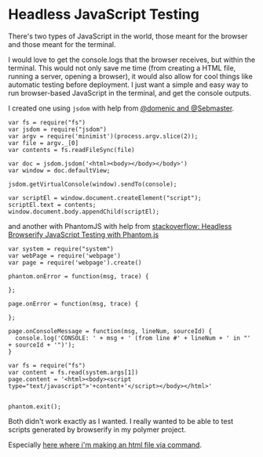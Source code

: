 # Headless JavaScript Testing

There's two types of JavaScript in the world, those meant for the browser and those meant for the terminal.

I would love to get the console.logs that the browser receives, but within the terminal. This would not only save me time (from creating a HTML file, running a server, opening a browser), it would also allow for cool things like automatic testing before deployment. I just want a simple and easy way to run browser-based JavaScript in the terminal, and get the console outputs.

I created one using `jsdom` with help from [@domenic and @Sebmaster](https://github.com/tmpvar/jsdom/pull/991#issuecomment-76562375).

```
var fs = require("fs")
var jsdom = require("jsdom")
var argv = require('minimist')(process.argv.slice(2));
var file = argv._[0]
var contents = fs.readFileSync(file)

var doc = jsdom.jsdom('<html><body></body></body>')
var window = doc.defaultView;

jsdom.getVirtualConsole(window).sendTo(console);

var scriptEl = window.document.createElement("script");
scriptEl.text = contents;
window.document.body.appendChild(scriptEl);
```

and another with PhantomJS with help from [stackoverflow: Headless Browserify JavaScript Testing with Phantom.js](http://stackoverflow.com/questions/28788253/headless-browserify-javascript-testing-with-phantom-js)

```
var system = require("system")
var webPage = require('webpage')
var page = require('webpage').create()

phantom.onError = function(msg, trace) {

};

page.onError = function(msg, trace) {

};

page.onConsoleMessage = function(msg, lineNum, sourceId) {
  console.log('CONSOLE: ' + msg + ' (from line #' + lineNum + ' in "' + sourceId + '")');
}

var fs = require("fs")
var content = fs.read(system.args[1])
page.content = '<html><body><script type="text/javascript">'+content+'</script></body></html>'


phantom.exit();
```

Both didn't work exactly as I wanted. I really wanted to be able to test scripts generated by browserify in my polymer project. 

Especially [here where i'm making an html file via command](https://github.com/reggi/demo-browserify-polymer-es6/blob/master/package.json#L11). 


